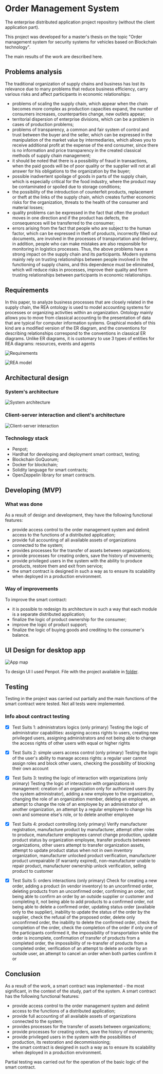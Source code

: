 # Order Management System

The enterprise distributed application project repository (without the client application part).

This project was developed for a master's thesis on the topic "Order management system for security systems for vehicles based on Blockchain technology".

The main results of the work are described here.


## Problems analysis 

The traditional organization of supply chains and business has lost its relevance due to many problems that reduce business efficiency, carry various risks and affect participants in economic relationships:
- problems of scaling the supply chain, which appear when the chain becomes more complex as production capacities expand, the number of consumers increases, counterparties change, new outlets appear;
- territorial dispersion of enterprise divisions, which can be a problem in cases of production problems;
- problems of transparency, a common and fair system of control and trust between the buyer and the seller, which can be expressed in the manipulation of the market value by intermediaries, which allows you to receive additional profit at the expense of the end consumer, since there is no information and price transparency in the created classical methods of supply chain management;
- it should be noted that there is a possibility of fraud in transactions, when the paid goods will be of poor quality or the supplier will not at all answer for his obligations to the organization by the buyer;
- possible inadvertent spoilage of goods in parts of the supply chain, which is especially critical for the food industry, where the product may be contaminated or spoiled due to storage conditions;
- the possibility of the introduction of counterfeit products, replacement or theft at the links of the supply chain, which creates further economic risks for the organization, threats to the health of the consumer and material losses;
- quality problems can be expressed in the fact that often the product moves in one direction and if the product has defects, the consequences will be transferred to the consumer;
- errors arising from the fact that people who are subject to the human factor, which can be expressed in theft of products, incorrectly filled out documents, are involved in the processes of transportation and delivery, in addition, people who can make mistakes are also responsible for monitoring in logistics processes.
Thus, the above problems have a strong impact on the supply chain and its participants. Modern systems mainly rely on trusting relationships between people involved in the functioning of supply chains, and this dependence must be eliminated, which will reduce risks in processes, improve their quality and form trusting relationships between participants in economic relationships.

## Requirements

In this paper, to analyze business processes that are closely related in the supply chain, the REA ontology is used to model accounting systems for processes or organizing activities within an organization. Ontology mainly allows you to move from classical accounting to the presentation of data that are typical for computer information systems. Graphical models of this kind are a modified version of the ER diagram, and the conventions for describing relationships correspond to the conventions in classical ER diagrams. Unlike ER diagrams, it is customary to use 3 types of entities for REA diagrams: resources, events and agents

![Requirements](./docs/diagrams/images/UML_requirements.png)

![REA model](./docs/diagrams/images/REA.png)


## Architectural design

### System's architecture

![System architecture](./docs/diagrams/images/architecture.png)

### Client-server interaction and client's architecture

![Client-server interaction](./docs/diagrams/images/client.png)

### Technology stack

- Penpot;
- Hardhat for developing and deployment smart contract, testing;
- Blockchain GoQuorum;
- Docker for blockchain;
- Solidity language for smart contracts;
- OpenZeppelin library for smart contracts.

## Developing (MVP)
### What was done

As a result of design and development, they have the following functional features:
- provide access control to the order management system and delimit access to the functions of a distributed application;
- provide full accounting of all available assets of organizations connected to the system;
- provides processes for the transfer of assets between organizations;
- provide processes for creating orders, save the history of movements;
- provide privileged users in the system with the ability to produce products, restore them and exit from service;
- the smart contract is designed in such a way as to ensure its scalability when deployed in a production environment.

### Way of improvements

To improve the smart contract:
- it is possible to redesign its architecture in such a way that each module is a separate distributed application;
- finalize the logic of product ownership for the consumer;
- improve the logic of product support;
- finalize the logic of buying goods and crediting to the consumer's balance.

## UI Design for desktop app


![App map](./docs/diagrams/images/oms_pages.png)


To design UI I used Penpot. File with the project available in  [folder](./docs/ui_design).

## Testing

Testing in the project was carried out partially and the main functions of the smart contract were tested. Not all tests were implemented.

### Info about contract testing

- [x] Test Suits 1: administrators logics (only primary)
  Testing the logic of administrator capabilities: assigning access rights to users, creating new privileged users, assigning administrators and not being able to change the access rights of other users with equal or higher rights

- [x] Test Suits 2: simple users access control (only primary) 
    Testing the logic of the user's ability to manage access rights: a regular user cannot assign roles and block other users, checking the possibility of blocking their own account

- [x] Test Suits 3: testing the logic of interaction with organizations (only primary) 
    Testing the logic of interaction with organizations in management:
    creation of an organization only for authorized users (by the system administrator), adding a new employee to the organization, changing the role of an organization member, deleting an employee, an attempt to change the role of an employee by an administrator of another organization, an attempt by a regular employee to change his own and someone else's role, or to delete another employee

- [x] Test Suits 4: product controlling (only primary) 
    Verify manufacturer registration, manufacture product by manufacturer, attempt other roles to produce, manufacturer employees cannot change production, update product status by organization employee, transfer products between organizations, other users attempt to transfer organization assets, attempt to update product status when not in own inventory organization, manufacturer unlocked product verification, manufacturer product unrepairable (if warranty expired), non-manufacturer unable to repair product, manufacturer ownership unlock verification, selling product to customer

- [x] Test Suits 5: orders interactions (only primary) 
    Check for creating a new order, adding a product (in vendor inventory) to an unconfirmed order, deleting products from an unconfirmed order, confirming an order, not being able to confirm an order by an outside supplier or customer and completing it, not being able to add products to a confirmed order, not being able to delete a confirmed order, updating status order (available only to the supplier), inability to update the status of the order by the supplier, check the refusal of the proposed order, delete only unconfirmed order, the inability to delete the confirmed order, check the completion of the order, check the completion of the order if only one of the participants confirmed it, the impossibility of transportation while the order is incomplete, confirmation of transfer of products from a completed order, the impossibility of re-transfer of products from a completed order, verification of an attempt to delete an order by an outside user, an attempt to cancel an order when both parties confirm it or

## Conclusion

As a result of the work, a smart contract was implemented - the most significant, in the context of the study, part of the system. A smart contract has the following functional features:
- provide access control to the order management system and delimit access to the functions of a distributed application;
- provide full accounting of all available assets of organizations connected to the system;
- provides processes for the transfer of assets between organizations;
- provide processes for creating orders, save the history of movements;
- provide privileged users in the system with the possibilities of production, its restoration and decommissioning;
- the smart contract is designed in such a way as to ensure its scalability when deployed in a production environment.

Partial testing was carried out for the operation of the basic logic of the smart contract.